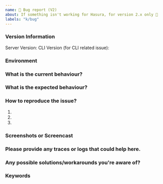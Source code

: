 ```yaml
---
name: 🐜 Bug report (V2)
about: If something isn't working for Hasura, for version 2.x only 🔧
labels: "k/bug"
---
```


### Version Information

Server Version:
CLI Version (for CLI related issue):

### Environment

<!--Cloud/ OSS / EE -->

### What is the current behaviour?

<!--
  Provide a clear description of what is the current behaviour.
-->

### What is the expected behaviour?

<!--
  Provide a clear description of what you want to happen.
-->

### How to reproduce the issue?

1.
2.
3.

### Screenshots or Screencast

<!--
  Providing relevant Screenshots/ Screencasts would help us to debug the issue quickly.
-->

### Please provide any traces or logs that could help here.

<!-- Provide your answer here. -->

### Any possible solutions/workarounds you're aware of?

<!-- Provide your answer here. -->

### Keywords

<!--
  What keywords did you use when trying to find an existing bug report?
  List them here so people in the future can find this one more easily.
-->
